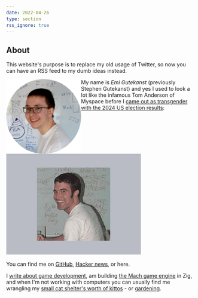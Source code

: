 ```yaml
---
date: 2022-04-26
type: section
rss_ignore: true
---
```


## About

This website's purpose is to replace my old usage of Twitter, so now you can have an RSS feed to my dumb ideas instead.

<img src="/android-chrome-512x512.png" style="width: 200px; float: left; align-self: start !important;">

My name is _Emi Gutekanst_ (previously Stephen Gutekanst) and yes I used to look a lot like the infamous Tom Anderson of Myspace before I [came out as transgender with the 2024 US election results](https://slimsag.com/2024/coming-out/):

![](/img/slimsag-vs-tom.gif)

You can find me on [GitHub](https://onlybits.org/slimsag), [Hacker news](https://news.ycombinator.com/threads?id=slimsag), or here.

I [write about game development](https://devlog.hexops.com/), am building [the Mach game engine](https://machengine.org/) in Zig, and when I'm not working with computers you can usually find me wrangling my [small cat shelter's worth of kittos](/categories/kittos) - or [gardening](/categories/gardening).
